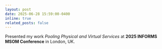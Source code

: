 ```yaml
---
layout: post
date: 2025-06-28 15:59:00-0400
inline: true
related_posts: false
---
```


Presented my work *Pooling Physical and Virtual Services* at **2025 INFORMS MSOM Conference** in London, UK.
